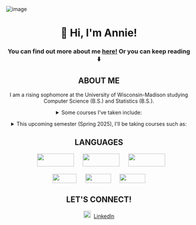 ![image](https://github.com/anniez432/anniez432/assets/49576316/c6a1e458-0a73-47b1-b6a3-63b051d903ed)

<h1 align="center">👋 Hi, I'm Annie!</h1>
<h3 align="center"> You can find out more about me <a href="https://anniez432.github.io/my-website/" target="_blank">here!</a> Or you can keep reading ⬇️</h3>

<h2 align="center" id="About-Me">ABOUT ME</h2>
<p align="center"> I am a rising sophomore at the University of Wisconsin-Madison studying Computer Science (B.S.) and Statistics (B.S.). 
  <details align="center">
    <summary>Some courses I've taken include:<br></summary>
💻 CS400: Advanced Data Structures & Software Engineering<br>
💻 CS368: Python for Java Programmers<br>
🔢 MATH340: Linear Algebra<br>
🔢 MATH240: Discrete Mathematics<br>
🖥️ ML4ER: Intro. to Machine Learning for Engineering Research<br>
💻 CS252: Intro. to Computer Engineering<br>
🔢 STAT240: Data Modeling I<br>
👩‍🔬 CHEM343: Organic Chemistry I<br>
</p>
    
  </details>
<p align="center">
  <details align="center">
<summary>This upcoming semester (Spring 2025), I'll be taking courses such as:<br></summary>
💻 CS540: Intro. to AI <br>
💻 ECE354: Machine Organization and Programming<br>
🔢 STAT340: Data Modeling II<br>
🔢 STAT311: Mathematical Statistics: Theory and Methods<br>
🔢 STAT303: R for Statistics<br>
</p>
</details>

<h2 align="center">LANGUAGES</h2>

<p align="center">&nbsp;&nbsp;&nbsp;<img src="https://img.shields.io/badge/java-%23ED8B00.svg?style=for-the-badge&logo=openjdk&logoColor=white" height=35px width=100px></img>
&nbsp;&nbsp;&nbsp;&nbsp;
<img src="https://img.shields.io/badge/html5-%23ED8B00.svg?style=for-the-badge&logo=openjdk&logoColor=white&color=orange" height=35px width=100px></img>
&nbsp;&nbsp;&nbsp;&nbsp;
<img src="https://img.shields.io/badge/css3-%23ED8B00.svg?style=for-the-badge&logo=openjdk&logoColor=white&color=blue" height=35px width=100px></img><br><br>
<img src="https://img.shields.io/badge/r-%23ED8B00.svg?style=for-the-badge&logo=openjdk&logoColor=white&color=gray" height=25px width=65></img>
&nbsp;&nbsp;&nbsp;&nbsp;
<img src="https://img.shields.io/badge/python-%23ED8B00.svg?style=for-the-badge&logo=openjdk&logoColor=white&color=yellow" height=25px width=70></img>
&nbsp;&nbsp;&nbsp;&nbsp;
<img src="https://img.shields.io/badge/sql-%23ED8B00.svg?style=for-the-badge&logo=openjdk&logoColor=white&color=green" height=25px width=70></img>
</p>

<h2 align="center">LET'S CONNECT!</h2>
<p align="center">
<img src="https://upload.wikimedia.org/wikipedia/commons/thumb/c/ca/LinkedIn_logo_initials.png/240px-LinkedIn_logo_initials.png" height=20px width=20px ></img>&nbsp;
<a href="https://www.linkedin.com/in/-annie-zhao">LinkedIn</a>
</p>

<!--
## 🌐 Socials:
[![LinkedIn](https://img.shields.io/badge/LinkedIn-%230077B5.svg?logo=linkedin&logoColor=white)](https://linkedin.com/in/-annie-zhao) 

# 💻 Tech Stack:
![Java](https://img.shields.io/badge/java-%23ED8B00.svg?style=for-the-badge&logo=openjdk&logoColor=white)
# 📊 GitHub Stats:
![](https://github-readme-stats.vercel.app/api?username=anniez432&theme=dark&hide_border=false&include_all_commits=true&count_private=false)<br/>
![](https://github-readme-streak-stats.herokuapp.com/?user=anniez432&theme=dark&hide_border=false)<br/>
![](https://github-readme-stats.vercel.app/api/top-langs/?username=anniez432&theme=dark&hide_border=false&include_all_commits=true&count_private=false&layout=compact)
-->

<!-- Proudly created with GPRM ( https://gprm.itsvg.in ) -->
<!--
**anniez432/anniez432** is a ✨ _special_ ✨ repository because its `README.md` (this file) appears on your GitHub profile.

Here are some ideas to get you started:

- 🔭 I’m currently working on ...
- 🌱 I’m currently learning ...
- 👯 I’m looking to collaborate on ...
- 🤔 I’m looking for help with ...
- 💬 Ask me about ...
- 📫 How to reach me: ...
- 😄 Pronouns: ...
- ⚡ Fun fact: ...
-->
